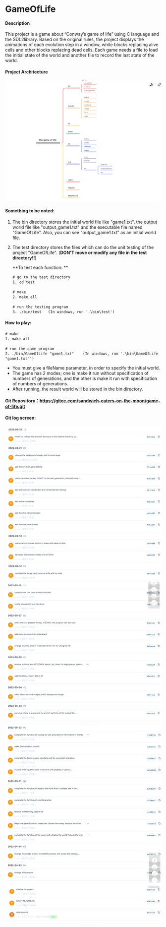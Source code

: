 # GameOfLife

#### Description
This project is a game about “Conway’s game of life” using C language and the SDL2library. Based on the original rules, the project displays the animations of each evolution step in a window, white blocks replacing alive cells and other blocks replacing dead cells. Each game needs a file to load the initial state of the world and another file to record the last state of the world.



#### Project Architecture

![IMG_AD153D212763-1](README.assets/IMG_AD153D212763-1.jpeg)



#### Something to be noted:

1. The bin directory stores the initial world file like "game1.txt", the output world file like "output_game1.txt" and the executable file named "GameOfLife". Also, you can see "output_game1.txt" as an initial world file.

2. The test directory stores the files which can do the unit testing of the project "GameOfLife". (**DON'T move or modify any file in the test directory!!**)

   **To test each function: **

   ```
   # go to the test directory
   1. cd test
   
   # make
   2. make all
   
   # run the testing program
   3. ./bin/test   (In windows, run '.\bin\test')
   ```



#### How to play:

```
# make
1. make all

# run the game program
2. ./bin/GameOfLife "game1.txt"    (In windows, run '.\bin\GameOfLife "game1.txt"')
```

+ You must give a fileName parameter, in order to specify the initial world.
+ The game has 2 modes; one is make it run without specification of numbers of generations, and the other is make it run with specification of numbers of generations.
+ After running, the result world will be stored in the bin directory.



#### Git Repository：https://gitee.com/sandwich-eaters-on-the-moon/game-of-life.git



#### Git log screen:

<img src="README.assets/image-20220522141256157.png" alt="image-20220522141256157" style="zoom:50%;" />

<img src="README.assets/image-20220522141322556.png" alt="image-20220522141322556" style="zoom:50%;" />

<img src="README.assets/image-20220522141352496.png" alt="image-20220522141352496" style="zoom:50%;" />

<img src="README.assets/image-20220522141404749.png" alt="image-20220522141404749" style="zoom:50%;" />
